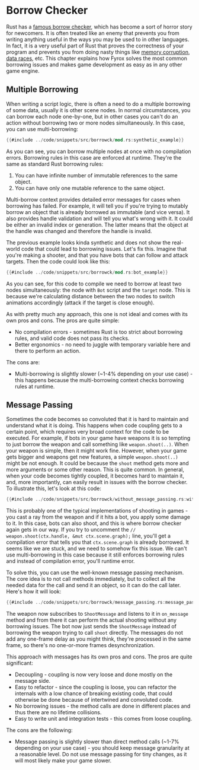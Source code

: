 # Borrow Checker

Rust has a [famous borrow checker](https://doc.rust-lang.org/book/ch04-01-what-is-ownership.html), which has become a 
sort of horror story for newcomers. It is often treated like an enemy that prevents you from writing anything 
useful in the ways you may be used to in other languages. In fact, it is a very useful part of Rust that proves the correctness 
of your program and prevents you from doing nasty things like [memory corruption](https://en.wikipedia.org/wiki/Memory_corruption), 
[data races](https://en.wikipedia.org/wiki/Race_condition#Data_race), etc. This chapter explains how Fyrox solves 
the most common borrowing issues and makes game development as easy as in any other game engine.

## Multiple Borrowing

When writing a script logic, there is often a need to do a multiple borrowing of some data, usually it is other scene
nodes. In normal circumstances, you can borrow each node one-by-one, but in other cases you can't do an action 
without borrowing two or more nodes simultaneously. In this case, you can use multi-borrowing:

```rust
{{#include ../code/snippets/src/borrowck/mod.rs:synthetic_example}}
```

As you can see, you can borrow multiple nodes at once with no compilation errors. Borrowing rules in this case
are enforced at runtime. They're the same as standard Rust borrowing rules:

1) You can have infinite number of immutable references to the same object.
2) You can have only one mutable reference to the same object.

Multi-borrow context provides detailed error messages for cases when borrowing has failed. For example, it will 
tell you if you're trying to mutably borrow an object that is already borrowed as immutable (and vice versa).
It also provides handle validation and will tell you what's wrong with it. It could be either an invalid index
or generation. The latter means that the object at the handle was changed and therefore the handle is invalid.

The previous example looks kinda synthetic and does not show the real-world code that could lead to borrowing 
issues. Let's fix this. Imagine that you're making a shooter, and that you have bots that can follow and attack 
targets. Then the code could look like this: 

```rust
{{#include ../code/snippets/src/borrowck/mod.rs:bot_example}}
```

As you can see, for this code to compile we need to borrow at least two nodes simultaneously: the node with `Bot`
script and the `target` node. This is because we're calculating distance between the two nodes to switch 
animations accordingly (attack if the target is close enough).

As with pretty much any approach, this one is not ideal and comes with its own pros and cons. The pros are quite 
simple:

- No compilation errors - sometimes Rust is too strict about borrowing rules, and valid code does not pass its
checks.
- Better ergonomics - no need to juggle with temporary variable here and there to perform an action.

The cons are:

- Multi-borrowing is slightly slower (~1-4% depending on your use case) - this happens because the 
multi-borrowing context checks borrowing rules at runtime.


## Message Passing

Sometimes the code becomes so convoluted that it is hard to maintain and understand what it is doing. 
This happens when code coupling gets to a certain point, which requires very broad context for the code to
be executed. For example, if bots in your game have weapons it is so tempting to just borrow the weapon 
and call something like `weapon.shoot(..)`. When your weapon is simple, then it might work fine. However, when 
your game gets bigger and weapons get new features, a simple `weapon.shoot(..)` might be not enough. It could be
because the `shoot` method gets more and more arguments or some other reason. This is quite common. In
general, when your code becomes tightly coupled, it becomes hard to maintain it, and, more importantly, can
easily result in issues with the borrow checker. To illustrate this, let's look at
this code:

```rust
{{#include ../code/snippets/src/borrowck/without_message_passing.rs:without_message_passing}}
```

This is probably one of the typical implementations of shooting in games - you cast a ray from the weapon
and if it hits a bot, you apply some damage to it. In this case, bots can also shoot, and this is where
borrow checker again gets in our way. If you try to uncomment the 
`// weapon.shoot(ctx.handle, &mut ctx.scene.graph);` line, you'll get a compilation error that tells you that 
`ctx.scene.graph` is already borrowed. It seems like we are stuck, and we need to somehow fix this issue.
We can't use multi-borrowing in this case because it still enforces borrowing rules and instead of compilation
error, you'll runtime error.

To solve this, you can use the well-known message passing mechanism. The core idea is to not call methods
immediately, but to collect all the needed data for the call and send it an object, so it can do the call later.
Here's how it will look:

```rust
{{#include ../code/snippets/src/borrowck/message_passing.rs:message_passing}}
```

The weapon now subscribes to `ShootMessage` and listens to it in `on_message` method and from there it can
perform the actual shooting without any borrowing issues. The bot now just sends the `ShootMessage` instead of
borrowing the weapon trying to call `shoot` directly. The messages do not add any one-frame delay as you might
think, they're processed in the same frame, so there's no one-or-more frames desynchronization.

This approach with messages has its own pros and cons. The pros are quite significant: 

- Decoupling - coupling is now very loose and done mostly on the message side.
- Easy to refactor - since the coupling is loose, you can refactor the internals with a low chance of breaking
existing code, that could otherwise be done because of intertwined and convoluted code.
- No borrowing issues - the method calls are done in different places and thus there are no lifetime collisions.
- Easy to write unit and integration tests - this comes from loose coupling. 

The cons are the following: 

- Message passing is slightly slower than direct method calls (~1-7% depending on your use case) - you should 
keep message granularity at a reasonable level. Do not use message passing for tiny changes, as it will most likely make 
your game slower.
